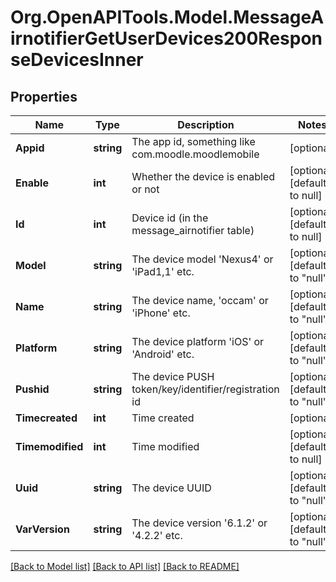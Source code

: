 # Org.OpenAPITools.Model.MessageAirnotifierGetUserDevices200ResponseDevicesInner

## Properties

Name | Type | Description | Notes
------------ | ------------- | ------------- | -------------
**Appid** | **string** | The app id, something like com.moodle.moodlemobile | [optional] 
**Enable** | **int** | Whether the device is enabled or not | [optional] [default to null]
**Id** | **int** | Device id (in the message_airnotifier table) | [optional] [default to null]
**Model** | **string** | The device model &#39;Nexus4&#39; or &#39;iPad1,1&#39; etc. | [optional] [default to "null"]
**Name** | **string** | The device name, &#39;occam&#39; or &#39;iPhone&#39; etc. | [optional] [default to "null"]
**Platform** | **string** | The device platform &#39;iOS&#39; or &#39;Android&#39; etc. | [optional] [default to "null"]
**Pushid** | **string** | The device PUSH token/key/identifier/registration id | [optional] [default to "null"]
**Timecreated** | **int** | Time created | [optional] 
**Timemodified** | **int** | Time modified | [optional] [default to null]
**Uuid** | **string** | The device UUID | [optional] [default to "null"]
**VarVersion** | **string** | The device version &#39;6.1.2&#39; or &#39;4.2.2&#39; etc. | [optional] [default to "null"]

[[Back to Model list]](../README.md#documentation-for-models) [[Back to API list]](../README.md#documentation-for-api-endpoints) [[Back to README]](../README.md)

